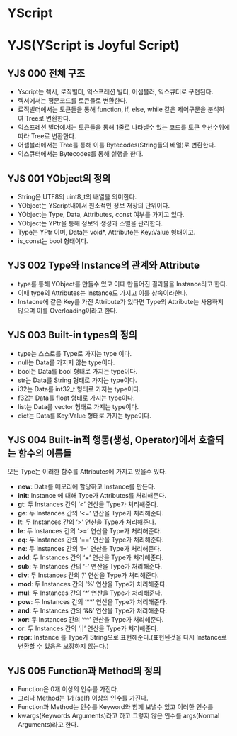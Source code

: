 # YScript

# YJS(YScript is Joyful Script)
## YJS 000 전체 구조
+ Yscript는 렉서, 로직빌더, 익스프레션 빌더, 어셈블러, 익스큐터로 구현된다.
+ 렉서에서는 평문코드를 토큰들로 변환한다.
+ 로직빌더에서는 토큰들을 통해 function, if, else, while 같은 제어구문을 분석하여 Tree로 변환한다.
+ 익스프레션 빌더에서는 토큰들을 통해 1줄로 나타낼수 있는 코드를 토큰 우선수위에 따라 Tree로 변환한다.
+ 어셈블러에서는 Tree를 통해 이를 Bytecodes(String들의 배열)로 변환한다.
+ 익스큐터에서는 Bytecodes를 통해 실행을 한다.
## YJS 001 YObject의 정의
+ String은 UTF8의 uint8_t의 배열을 의미한다.
+ YObject는 YScript내에서 원소적인 정보 저장의 단위이다.
+ YObject는 Type, Data, Attributes, const 여부를 가지고 있다.
+ YObject는 YPtr을 통해 정보의 생성과 소멸을 관리한다.
+ Type는 YPtr 이며, Data는 void*, Attribute는 Key<String>:Value<YPtr> 형태이고.
+ is_const는 bool 형태이다.
## YJS 002 Type와 Instance의 관계와 Attribute
+ type를 통해 YObject를 만들수 있고 이때 만들어진 결과물을 Instance라고 한다.
+ 이때 type의 Attributes는 Instance도 가지고 이를 상속이라한다.
+ Instacne에 같은 Key를 가진 Attribute가 있다면 Type의 Attribute는 사용하지 않으며 이를 Overloading이라고 한다.
## YJS 003 Built-in types의 정의
+ type는 스스로를 Type로 가지는 type 이다.
+ null는 Data를 가지지 않는 type이다.
+ bool는 Data를 bool 형태로 가지는 type이다.
+ str는 Data를 String 형태로 가지는 type이다.
+ i32는 Data를 int32_t 형태로 가지는 type이다.
+ f32는 Data를 float 형태로 가지는 type이다.
+ list는 Data를 vector<YPtr> 형태로 가지는 type이다.
+ dict는 Data를 Key<YPtr>:Value<YPtr> 형태로 가지는 type이다.
## YJS 004 Built-in적 행동(생성, Operator)에서 호출되는 함수의 이름들
모든 Type는 이러한 함수를 Attributes에 가지고 있을수 있다.
+ __new__: Data를 메모리에 할당하고 Instance를 만든다.
+ __init__:  Instance 에 대해 Type가 Attributes를 처리해준다.
+ __gt__: 두 Instances 간의 ‘<’ 연산을 Type가 처리해준다.
+ __ge__: 두 Instances 간의 ‘<=’ 연산을 Type가 처리해준다.
+ __lt__: 두 Instances 간의 ‘>’ 연산을 Type가 처리해준다.
+ __le__: 두 Instances 간의 ‘>=’ 연산을 Type가 처리해준다.
+ __eq__: 두 Instances 간의 ‘==’ 연산을 Type가 처리해준다.
+ __ne__: 두 Instances 간의 ‘!=’ 연산을 Type가 처리해준다.
+ __add__: 두 Instances 간의 ‘+’ 연산을 Type가 처리해준다.
+ __sub__: 두 Instances 간의 ‘-’ 연산을 Type가 처리해준다.
+ __div__: 두 Instances 간의 ‘/’ 연산을 Type가 처리해준다.
+ __mod__: 두 Instances 간의 ‘%’ 연산을 Type가 처리해준다.
+ __mul__: 두 Instances 간의 ‘*’ 연산을 Type가 처리해준다.
+ __pow__: 두 Instances 간의 ‘**’ 연산을 Type가 처리해준다.
+ __and__: 두 Instances 간의 ‘&&’ 연산을 Type가 처리해준다.
+ __xor__: 두 Instances 간의 ‘^^’ 연산을 Type가 처리해준다.
+ __or__: 두 Instances 간의 ‘||’ 연산을 Type가 처리해준다.
+ __repr__: Instance 를 Type가 String으로 표현해준다.(표현된것을 다시 Instance로 변환할 수 있음은 보장하지 않는다.)
## YJS 005 Function과 Method의 정의
+ Function은 0개 이상의 인수를 가진다.
+ 그러나 Method는 1개(self<YPtr>) 이상의 인수를 가진다.
+ Function과 Method는 인수를 Keyword<String>와 함께 보낼수 있고 이러한 인수를
+ kwargs(Keywords Arguments)라고 하고 그렇지 않은 인수를 args(Normal Arguments)라고 한다.
